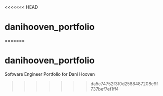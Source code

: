 <<<<<<< HEAD
# danihooven_portfolio
=======
# danihooven_portfolio
Software Engineer Portfolio for Dani Hooven
>>>>>>> da5c74752f3f0d2588487208e9f737bef7ef1ff4

